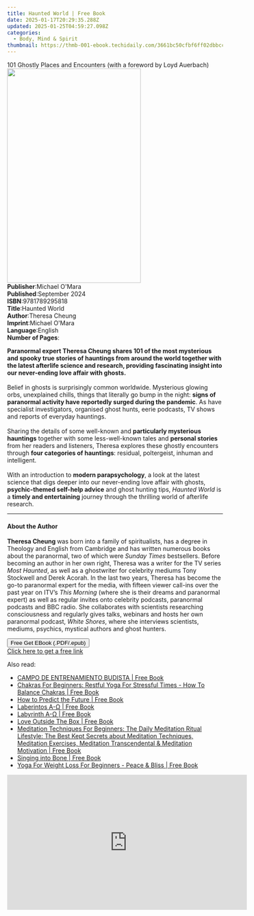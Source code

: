 ```yaml
---
title: Haunted World | Free Book
date: 2025-01-17T20:29:35.288Z
updated: 2025-01-25T04:59:27.098Z
categories:
  - Body, Mind & Spirit
thumbnail: https://thmb-001-ebook.techidaily.com/3661bc50cfbf6ff02dbbcc3cebbb194109535dcd11f2355270582a4de12b9ef8.jpg
---
```

<main id="book-container">
  <div class="flex flex-col">
    <div class="book-brief flex-1 py-6 px-4 sm:p-6 md:py-10 md:px-8">
      <!-- brief-->
      <div class="book-brief-main">
        101 Ghostly Places and Encounters (with a foreword by Loyd Auerbach)
      </div>
    </div>
    <div
      class="book-meta-info flex-1 grid gap-4 col-start-1 col-end-3 row-start-1 sm:mb-6 sm:grid-cols-4 lg:gap-6 lg:col-start-2 lg:row-end-6 lg:row-span-6 lg:mb-0"
    >
      <div
        class="book-meta-info-left place-content-center mt-4 p-4 text-sm leading-6 col-start-2 col-span-2 dark:text-slate-400"
      >
        <img
          class="w-full h-500 object-cover rounded-lg sm:h-255 sm:col-span-2 lg:col-span-full"
          src="https://img-001-ebook.techidaily.com/d589df0a4f8aa1e9201f08341a1961c32e8f913222fb4225704516ae465a7d4d.jpg"
          alt=""
          width="312"
          height="500"
        />
      </div>
      <div
        class="book-meta-info-right mt-2 col-start-1 row-start-2 col-span-3 self-center"
      >
        <!-- meta data  -->
        <div class="flex flex-col px-4 md:px-8">
          <div class="flex-1">
            <strong>Publisher</strong>:<span class="px-2"
              >Michael O&#39;Mara</span
            >
          </div>
          <div class="flex-1">
            <strong>Published</strong>:<span class="px-2">September 2024</span>
          </div>
          <div class="flex-1">
            <strong>ISBN</strong>:<span class="px-2">9781789295818</span>
          </div>
          <div class="flex-1">
            <strong>Title</strong>:<span class="px-2">Haunted World</span>
          </div>
          <div class="flex-1">
            <strong>Author</strong>:<span class="px-2">Theresa Cheung</span>
          </div>
          <div class="flex-1">
            <strong>Imprint</strong>:<span class="px-2"
              >Michael O&#39;Mara</span
            >
          </div>
          <div class="flex-1">
            <strong>Language</strong>:<span class="px-2">English</span>
          </div>
          <div class="flex-1">
            <strong>Number of Pages</strong>:<span class="px-2"></span>
          </div>
        </div>
      </div>
    </div>
    <div class="book-description flex-1 py-6 px-4 sm:p-6 md:py-10 md:px-8">
      <div class="book-description-main">
        <div accordion-content="" id="description">
          <p>
            <b
              >Paranormal expert Theresa Cheung shares 101 of the most
              mysterious and spooky true stories of hauntings from around the
              world together with the latest afterlife science and research,
              providing fascinating insight into our never-ending love affair
              with ghosts.</b
            ><br /><br />Belief in ghosts is surprisingly common worldwide.
            Mysterious glowing orbs, unexplained chills, things that literally
            go bump in the night:
            <b
              >signs of paranormal activity have reportedly surged during the
              pandemic</b
            >. As have specialist investigators, organised ghost hunts, eerie
            podcasts, TV shows and reports of everyday hauntings.
            <br /><br />Sharing the details of some well-known and
            <b>particularly mysterious hauntings</b> together with some
            less-well-known tales and <b>personal stories</b> from her readers
            and listeners, Theresa explores these ghostly encounters through
            <b>four categories of hauntings</b>: residual, poltergeist, inhuman
            and intelligent. <br /><br />With an introduction to
            <b>modern parapsychology</b>, a look at the latest science that digs
            deeper into our never-ending love affair with ghosts,
            <b>psychic-themed self-help advice</b> and ghost hunting tips,
            <i>Haunted World</i> is a <b>timely and entertaining</b> journey
            through the thrilling world of afterlife research.
          </p>
        </div>
        <div class="accordion-fader"></div>
      </div>
    </div>
    <div class="book-excerpts flex-1 py-6 px-4 sm:p-6 md:py-10 md:px-8">
      <!-- excerpts-->
      <div class="book-excerpts-main">
        <hr />
        <h4 class="placeholder placeholder-heading">
          <span>About the Author</span>
        </h4>
        <p>
          <b>Theresa Cheung </b>was born into a family of spiritualists, has a
          degree in Theology and English from Cambridge and has written numerous
          books about the paranormal, two of which were
          <i>Sunday Times</i> bestsellers. Before becoming an author in her own
          right, Theresa was a writer for the TV series <i>Most Haunted</i>, as
          well as a ghostwriter for celebrity mediums Tony Stockwell and Derek
          Acorah. In the last two years, Theresa has become the go-to paranormal
          expert for the media, with fifteen viewer call-ins over the past year
          on ITV’s <i>This Morning</i> (where she is their dreams and paranormal
          expert) as well as regular invites onto celebrity podcasts, paranormal
          podcasts and BBC radio. She collaborates with scientists researching
          consciousness and regularly gives talks, webinars and hosts her own
          paranormal podcast, <i>White Shores</i>, where she interviews
          scientists, mediums, psychics, mystical authors and ghost hunters.
        </p>
      </div>
    </div>
    <div
      class="book-about-author flex-1 py-6 px-4 sm:p-6 md:py-10 md:px-8"
    ></div>
    <div class="book-free-get flex-1 py-6 px-4 sm:p-6 md:py-10 md:px-8">
      <button
        id="btn-free-get"
        class="bg-blue-500 hover:bg-blue-700 text-white font-bold py-2 px-4 rounded"
      >
        Free Get EBook (.PDF/.epub)
      </button>
      <div id="countdown-display" class="px-2 text-lg mt-2"></div>
      <a
        id="free-link"
        class="hidden bg-blue-500 hover:bg-blue-700 text-white font-bold py-2 px-4 rounded"
        href="https://www.ebooks.com/en-us/book/211438562/haunted-world/theresa-cheung/"
        target="_blank"
        >Click here to get a free link</a
      >
    </div>
    <script>
      let countdownTime = 0;
      let countdownInterval = null;
      document
        .getElementById('btn-free-get')
        .addEventListener('click', startCountdown);
      function startCountdown() {
        countdownTime = new Date().getTime() + 60000 * 3;
        countdownInterval = setInterval(updateCountdown, 1000);
        document.getElementById('btn-free-get').disabled = true;
        document
          .getElementById('btn-free-get')
          .classList.add('bg-gray-500', 'cursor-not-allowed');
      }
      function updateCountdown() {
        let currentTime = new Date().getTime();
        let timeLeft = countdownTime - currentTime;
        let secondsLeft = Math.floor(timeLeft / 1000);
        document.getElementById('countdown-display').innerHTML =
          `Remaining time: ${secondsLeft} seconds.`;
        if (secondsLeft <= 0) {
          clearInterval(countdownInterval);
          document.getElementById('btn-free-get').classList.add('hidden');
          document.getElementById('free-link').classList.remove('hidden');
          document.getElementById('countdown-display').innerHTML = '';
        }
      }
    </script>
  </div>
</main>

<ins class="adsbygoogle"
      style="display:block"
      data-ad-client="ca-pub-7571918770474297"
      data-ad-slot="8358498916"
      data-ad-format="auto"
      data-full-width-responsive="true"></ins>
    

<span class="atpl-alsoreadstyle">Also read:</span>
<div><ul>
<li><a href="https://novels-ebooks.techidaily.com/209849577-9781946005137-campo-de-entrenamiento-budista/"><u>CAMPO DE ENTRENAMIENTO BUDISTA | Free Book</u></a></li>
<li><a href="https://novels-ebooks.techidaily.com/209848938-9781680328721-chakras-for-beginners-restful-yoga-for-stressful-times-how-to-balance-chakras/"><u>Chakras For Beginners: Restful Yoga For Stressful Times - How To Balance Chakras | Free Book</u></a></li>
<li><a href="https://novels-ebooks.techidaily.com/209849493-9780988986619-how-to-predict-the-future/"><u>How to Predict the Future | Free Book</u></a></li>
<li><a href="https://novels-ebooks.techidaily.com/209849122-9780995735132-laberintos-a-w/"><u>Laberintos A-Ω | Free Book</u></a></li>
<li><a href="https://novels-ebooks.techidaily.com/209849118-9780995735118-labyrinth-a-w/"><u>Labyrinth A-Ω | Free Book</u></a></li>
<li><a href="https://novels-ebooks.techidaily.com/209849098-9789535945208-love-outside-the-box/"><u>Love Outside The Box | Free Book</u></a></li>
<li><a href="https://novels-ebooks.techidaily.com/209848896-9781635017007-meditation-techniques-for-beginners-the-daily-meditation-ritual-lifestyle-the-best-kept-secrets-about-meditation-techniques-meditation-exercises-meditation-tran/"><u>Meditation Techniques For Beginners: The Daily Meditation Ritual Lifestyle: The Best Kept Secrets about Meditation Techniques, Meditation Exercises, Meditation Transcendental & Meditation Motivation | Free Book</u></a></li>
<li><a href="https://novels-ebooks.techidaily.com/209849164-9781640075597-singing-into-bone/"><u>Singing into Bone | Free Book</u></a></li>
<li><a href="https://novels-ebooks.techidaily.com/209848949-9781681270197-yoga-for-weight-loss-for-beginners-peace-bliss/"><u>Yoga For Weight Loss For Beginners - Peace & Bliss | Free Book</u></a></li>
</ul></div>

<!-- affiliate ads begin -->
<iframe width="560" height="315" src="https://www.youtube.com/embed/ZblaBc-v2vs?si=CKW1gJwXQT2vZJYo" title="YouTube video player" frameborder="0" allow="accelerometer; autoplay; clipboard-write; encrypted-media; gyroscope; picture-in-picture; web-share" referrerpolicy="strict-origin-when-cross-origin" allowfullscreen></iframe>
<!-- affiliate ads end -->

